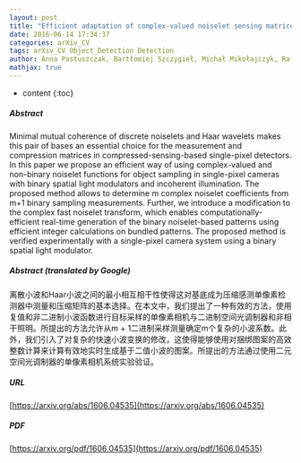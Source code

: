 ```yaml
---
layout: post
title: "Efficient adaptation of complex-valued noiselet sensing matrices for compressed single-pixel imaging"
date: 2016-06-14 17:34:37
categories: arXiv_CV
tags: arXiv_CV Object_Detection Detection
author: Anna Pastuszczak, Bartłomiej Szczygieł, Michał Mikołajczyk, Rafał Kotyński
mathjax: true
---
```


* content
{:toc}

##### Abstract
Minimal mutual coherence of discrete noiselets and Haar wavelets makes this pair of bases an essential choice for the measurement and compression matrices in compressed-sensing-based single-pixel detectors. In this paper we propose an efficient way of using complex-valued and non-binary noiselet functions for object sampling in single-pixel cameras with binary spatial light modulators and incoherent illumination. The proposed method allows to determine m complex noiselet coefficients from m+1 binary sampling measurements. Further, we introduce a modification to the complex fast noiselet transform, which enables computationally-efficient real-time generation of the binary noiselet-based patterns using efficient integer calculations on bundled patterns. The proposed method is verified experimentally with a single-pixel camera system using a binary spatial light modulator.

##### Abstract (translated by Google)
离散小波和Haar小波之间的最小相互相干性使得这对基底成为压缩感测单像素检测器中测量和压缩矩阵的基本选择。在本文中，我们提出了一种有效的方法，使用复值和非二进制小波函数进行目标采样的单像素相机与二进制空间光调制器和非相干照明。所提出的方法允许从m + 1二进制采样测量确定m个复杂的小波系数。此外，我们引入了对复杂的快速小波变换的修改，这使得能够使用对捆绑图案的高效整数计算来计算有效地实时生成基于二值小波的图案。所提出的方法通过使用二元空间光调制器的单像素相机系统实验验证。

##### URL
[https://arxiv.org/abs/1606.04535](https://arxiv.org/abs/1606.04535)

##### PDF
[https://arxiv.org/pdf/1606.04535](https://arxiv.org/pdf/1606.04535)

